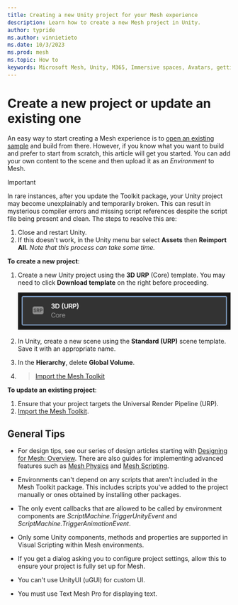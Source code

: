 ```yaml
---
title: Creating a new Unity project for your Mesh experience
description: Learn how to create a new Mesh project in Unity.
author: typride
ms.author: vinnietieto
ms.date: 10/3/2023
ms.prod: mesh
ms.topic: How to
keywords: Microsoft Mesh, Unity, M365, Immersive spaces, Avatars, getting started, documentation, features
---
```


# Create a new project or update an existing one

An easy way to start creating a Mesh experience is to [open an existing sample](../getting-started/choose-your-journey.md) and build from there. However, if you know what you want to build and prefer to start from scratch, this article will get you started. You can add your own content to the scene and then upload it as an *Environment* to Mesh.

> [!IMPORTANT]
> In rare instances, after you update the Toolkit package, your Unity project may become unexplainably and temporarily broken. This can result in mysterious compiler errors and missing script references despite the script file being present and clean. The steps to resolve this are:
> 1. Close and restart Unity.
> 1. If this doesn't work, in the Unity menu bar select **Assets** then **Reimport All**. *Note that this process can take some time.*

**To create a new project**:

1. Create a new Unity project using the **3D URP** (Core) template.  You may need to click **Download template** on the right before proceeding.

    ![A screenshot of the 3D URP Core template option when you create a new Unity project.](../../media/get-started-developing-mesh/image008.png)

1. In Unity, create a new scene using the **Standard (URP)** scene
    template. Save it with an appropriate name.

1. In the **Hierarchy**, delete **Global Volume**.

1. > [Import the Mesh Toolkit](../build-your-basic-environment/import-the-mesh-toolkit-package.md)

**To update an existing project**:

1. Ensure that your project targets the Universal Render Pipeline (URP).
1. [Import the Mesh Toolkit](../build-your-basic-environment/import-the-mesh-toolkit-package.md).

## General Tips

- For design tips, see our series of design articles starting with [Designing for Mesh: Overview](../../Create/design/overview.md). There are also guides for implementing advanced features such as [Mesh Physics](../../Create/enhance-your-environment/physics-interactions.md) and [Mesh Scripting](../../Create/script-your-scene-logic/mesh-scripting-overview.md).

- Environments can't depend on any scripts that aren't included in the Mesh Toolkit package. This includes scripts you've added to the project manually or ones obtained by installing other packages.

- The only event callbacks that are allowed to be called by environment components are _ScriptMachine.TriggerUnityEvent_ and _ScriptMachine.TriggerAnimationEvent_.

- Only some Unity components, methods and properties are supported in Visual Scripting within Mesh environments.

- If you get a dialog asking you to configure project settings, allow this to ensure your project is fully set up for Mesh.

- You can't use UnityUI (uGUI) for custom UI.

- You must use Text Mesh Pro for displaying text.
